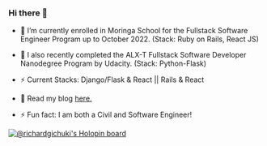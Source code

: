 ### Hi there 👋

- 🔭 I’m currently enrolled in Moringa School for the Fullstack Software Engineer Program up to October 2022. (Stack: Ruby on Rails, React JS)
- 🔭 I also recently completed the ALX-T Fullstack Software Developer Nanodegree Program by Udacity. (Stack: Python-Flask)
- ⚡  Current Stacks: Django/Flask & React || Rails & React

- 💬 Read my blog [here.](https://richard-gichuki.hashnode.dev/)

- ⚡ Fun fact: I am both a Civil and Software Engineer!

[![@richardgichuki's Holopin board](https://holopin.io/api/user/board?user=richardgichuki)](https://holopin.io/@richardgichuki)
